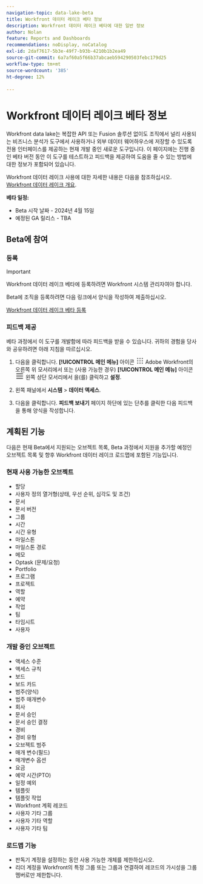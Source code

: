 ```yaml
---
navigation-topic: data-lake-beta
title: Workfront 데이터 레이크 베타 정보
description: Workfront 데이터 레이크 베타에 대한 일반 정보
author: Nolan
feature: Reports and Dashboards
recommendations: noDisplay, noCatalog
exl-id: 2daf7617-5b3e-49f7-b93b-4210b1b2ea49
source-git-commit: 6a7af60a5f66b37abcaeb594290503febc179d25
workflow-type: tm+mt
source-wordcount: '385'
ht-degree: 12%

---
```


# Workfront 데이터 레이크 베타 정보

Workfront data lake는 복잡한 API 또는 Fusion 솔루션 없이도 조직에서 널리 사용되는 비즈니스 분석가 도구에서 사용하거나 외부 데이터 웨어하우스에 저장할 수 있도록 전용 인터페이스를 제공하는 현재 개발 중인 새로운 도구입니다. 이 페이지에는 진행 중인 베타 버전 동안 이 도구를 테스트하고 피드백을 제공하여 도움을 줄 수 있는 방법에 대한 정보가 포함되어 있습니다.

Workfront 데이터 레이크 사용에 대한 자세한 내용은 다음을 참조하십시오. [Workfront 데이터 레이크 개요](/help/quicksilver/reports-and-dashboards/data-lake/data-lake-overview.md).

**베타 일정:**

* Beta 시작 날짜 - 2024년 4월 15일
* 예정된 GA 릴리스 - TBA

## Beta에 참여

### 등록

>[!IMPORTANT]
>
>Workfront 데이터 레이크 베타에 등록하려면 Workfront 시스템 관리자여야 합니다.

Beta에 조직을 등록하려면 다음 링크에서 양식을 작성하여 제출하십시오.

[Workfront 데이터 레이크 베타 등록](https://adobe.ly/workfrontdatalake)

### 피드백 제공

베타 과정에서 이 도구를 개발함에 따라 피드백을 받을 수 있습니다. 귀하의 경험을 당사와 공유하려면 아래 지침을 따르십시오.

1. 다음을 클릭합니다. **[!UICONTROL 메인 메뉴]** 아이콘 ![메인 메뉴](/help/_includes/assets/main-menu-icon.png) Adobe Workfront의 오른쪽 위 모서리에서 또는 (사용 가능한 경우) **[!UICONTROL 메인 메뉴]** 아이콘 ![메인 메뉴](/help/_includes/assets/main-menu-icon-left-nav.png) 왼쪽 상단 모서리에서 을(를) 클릭하고 **설정**.

1. 왼쪽 패널에서 **시스템** > **데이터 액세스**.

1. 다음을 클릭합니다. **피드백 보내기** 페이지 하단에 있는 단추를 클릭한 다음 피드백을 통해 양식을 작성합니다.

## 계획된 기능

다음은 현재 Beta에서 지원되는 오브젝트 목록, Beta 과정에서 지원을 추가할 예정인 오브젝트 목록 및 향후 Workfront 데이터 레이크 로드맵에 포함된 기능입니다.

### 현재 사용 가능한 오브젝트

* 할당
* 사용자 정의 열거형(상태, 우선 순위, 심각도 및 조건)
* 문서
* 문서 버전
* 그룹
* 시간
* 시간 유형
* 마일스톤
* 마일스톤 경로
* 메모
* Optask (문제/요청)
* Portfolio
* 프로그램
* 프로젝트
* 역할
* 예약
* 작업
* 팀
* 타임시트
* 사용자

### 개발 중인 오브젝트

* 액세스 수준
* 액세스 규칙
* 보드
* 보드 카드
* 범주(양식)
* 범주 매개변수
* 회사
* 문서 승인
* 문서 승인 결정
* 경비
* 경비 유형
* 오브젝트 범주
* 매개 변수(필드)
* 매개변수 옵션
* 요금
* 예약 시간(PTO)
* 일정 예외
* 템플릿
* 템플릿 작업
* Workfront 계획 레코드
* 사용자 기타 그룹
* 사용자 기타 역할
* 사용자 기타 팀

### 로드맵 기능

* 판독기 계정을 설정하는 동안 사용 가능한 개체를 제한하십시오.
* 리더 계정을 Workfront의 특정 그룹 또는 그룹과 연결하여 레코드의 가시성을 그룹 멤버로만 제한합니다.
